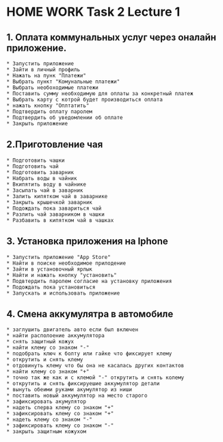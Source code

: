 # HOME WORK Task 2 Lecture 1

##

## 1. Оплата коммунальных услуг через оналайн приложение.
    * Запустить приложение
    * Зайти в личный профиль
    * Нажать на пунк "Платежи"
    * Выбрать пункт "Комунальные платежи"
    * Выбрать необоходимые платежи
    * Поставить сумму необходимую для оплаты за конкретный платеж
    * Выбрать карту с котрой будет производиться оплата
    * нажать кнопку "Оплтатить"
    * Подтвердить оплату паролем
    * Подтвердить об уведомлении об оплате
    * Закрыть приложение
##

## 2.Приготовление чая
    * Подготовить чашки
    * Подготовить чай
    * Подготовить заварник
    * Набрать воды в чайник
    * Вкипятить воду в чайнике
    * Засыпать чай в заварник
    * Залить кипятком чай в заварнике
    * Закрыть крышечкой заварник
    * Подождать пока завариться чай
    * Разлить чай заварником в чашки
    * Разбавить в кипятком чай в чашках
##

## 3. Установка приложения на Iphone
    * Запустить приложение "App Store"
    * Найти в поиске необходимое прилодение
    * Зайти в установочный ярлык
    * Найти и нажать кнопку "установить"
    * Подвтердить паролем согласие на установку приложения
    * Подождать пока установиться 
    * Запускать и использовать приложение
##

## 4. Смена аккумулятра в автомобиле
    * заглушить двигатель авто если был включен
    * найти располоение аккумулятора
    * снять защитный кожух
    * найти клему со знаком "-"
    * подобрать ключ к болту или гайке что фиксирует клему
    * открутить и снять клему
    * отдовинуть клему что бы она не касалась других контактов
    * найти клему со знаком "+"
    * точно так же как и с клемой "-" открутить и снять колему
    * открутить и снять фиксируешие аккумулятор детали 
    * вынуть обеими руками акумулятор из ниши
    * поставить новый аккумулятор на место старого
    * зафиксировать акумулятор
    * надеть сперва клему со знаком "+"
    * зафиксировать клему со знаком "+"
    * надеть клему со знаком "-"
    * зафиксировать клему со знаком "-"
    * закрыть защитным кожухом
    

